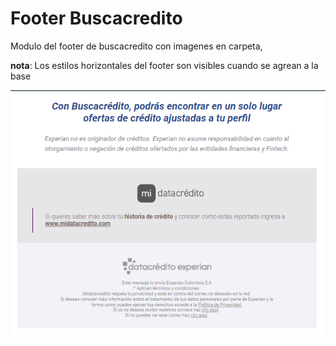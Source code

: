 # Footer Buscacredito

Modulo del footer de buscacredito con imagenes en carpeta, 

__nota__: Los estilos horizontales del footer son visibles cuando se agrean a la base 

<img src="./default.png">